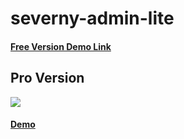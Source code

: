 # severny-admin-lite

<h4><a href="https://wrappixel.com/demos/free-admin-templates/severny-admin-lite/html/">Free Version Demo Link</a></h4>

## Pro Version

<a href="https://www.wrappixel.com/templates/severny-admin-template/"><img src="https://www.wrappixel.com/wp-content/uploads/edd/2019/07/severny-bootstrap-admin-template.jpg"/></a><br/>

<h4><a href="https://www.wrappixel.com/demos/admin-templates/severny/src/html/menu-sidebar/index.html">Demo</a></h4>
